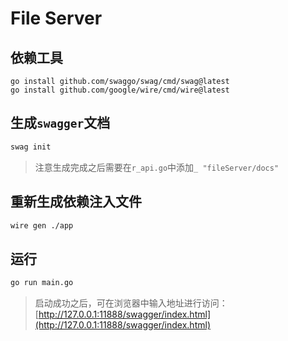 # File Server

## 依赖工具

```
go install github.com/swaggo/swag/cmd/swag@latest
go install github.com/google/wire/cmd/wire@latest
```

## 生成`swagger`文档

```bash
swag init 
```
> 注意生成完成之后需要在`r_api.go`中添加`_ "fileServer/docs"`

## 重新生成依赖注入文件

```bash
wire gen ./app
```

## 运行

```bash
go run main.go
```

> 启动成功之后，可在浏览器中输入地址进行访问：[http://127.0.0.1:11888/swagger/index.html](http://127.0.0.1:11888/swagger/index.html)

